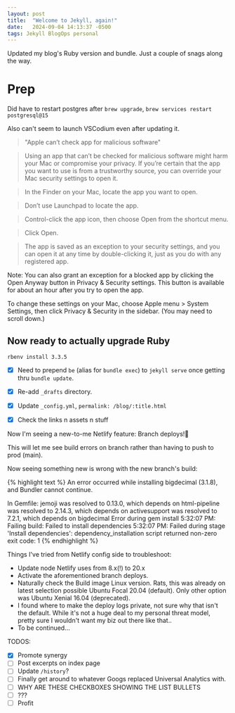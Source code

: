 ```yaml
---
layout: post
title:  "Welcome to Jekyll, again!"
date:   2024-09-04 14:13:37 -0500
tags: Jekyll BlogOps personal
---
```

Updated my blog's Ruby version and bundle. Just a couple of snags along the way.

# Prep

Did have to restart postgres after `brew upgrade`, `brew services restart postgresql@15`

Also can't seem to launch VSCodium even after updating it. 

> "Apple can’t check app for malicious software"

> Using an app that can’t be checked for malicious software might harm your Mac or compromise your privacy. If you’re certain that the app you want to use is from a trustworthy source, you can override your Mac security settings to open it.

> In the Finder  on your Mac, locate the app you want to open.

> Don’t use Launchpad to locate the app.

> Control-click the app icon, then choose Open from the shortcut menu.

> Click Open.

> The app is saved as an exception to your security settings, and you can open it at any time by double-clicking it, just as you do with any registered app.

Note: You can also grant an exception for a blocked app by clicking the Open Anyway button in Privacy & Security settings. This button is available for about an hour after you try to open the app.

To change these settings on your Mac, choose Apple menu  > System Settings, then click Privacy & Security  in the sidebar. (You may need to scroll down.)



## Now ready to actually upgrade Ruby

`rbenv install 3.3.5`

- [x] Need to prepend `be` (alias for `bundle exec`) to `jekyll serve` once getting thru `bundle update`.

- [x] Re-add `_drafts` directory.
- [x] Update `_config.yml`, `permalink: /blog/:title.html`
- [x] Check the links n assets n stuff

Now I'm seeing a new-to-me Netlify feature: Branch deploys!🎉

This will let me see build errors on branch rather than having to push to prod (main).

Now seeing something new is wrong with the new branch's build:

{% highlight text %}
An error occurred while installing bigdecimal (3.1.8), and Bundler cannot
continue.

In Gemfile:
  jemoji was resolved to 0.13.0, which depends on
    html-pipeline was resolved to 2.14.3, which depends on
      activesupport was resolved to 7.2.1, which depends on
        bigdecimal
Error during gem install
5:32:07 PM: Failing build: Failed to install dependencies
5:32:07 PM: Failed during stage 'Install dependencies': dependency_installation script returned non-zero exit code: 1
{% endhighlight %}

Things I've tried from Netlify config side to troubleshoot:
- Update node Netlify uses from 8.x(!) to 20.x
- Activate the aforementioned branch deploys.
- Naturally check the Build image Linux version. Rats, this was already on latest selection possible Ubuntu Focal 20.04 (default). Only other option was Ubuntu Xenial 16.04 (deprecated).
- I found where to make the deploy logs private, not sure why that isn't the default. While it's not a huge deal to my personal threat model, pretty sure I wouldn't want my biz out there like that..
- To be continued...

TODOS:
- [x] Promote synergy
- [ ] Post excerpts on index page
- [ ] Update `/history`?
- [ ] Finally get around to whatever Googs replaced Universal Analytics with.
- [ ] WHY ARE THESE CHECKBOXES SHOWING THE LIST BULLETS
- [ ] ???
- [ ] Profit
